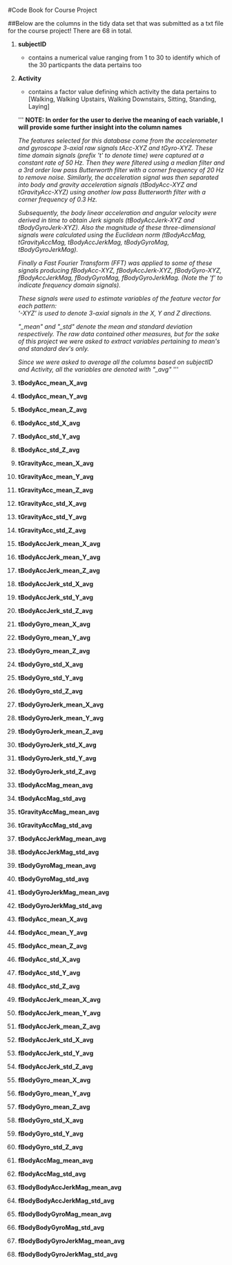 #Code Book for Course Project


##Below are the columns in the tidy data set that was submitted as a txt file for the course project! There are 68 in total.

1. **subjectID**
    * contains a numerical value ranging from 1 to 30 to identify which of the 30 particpants the data pertains too
2. **Activity**
    * contains a factor value defining which activity the data pertains to [Walking, Walking Upstairs, Walking Downstairs, Sitting, Standing, Laying]
   
   '''
   **NOTE: In order for the user to derive the meaning of each variable, I will provide some further insight into the column names**
   
   *The features selected for this database come from the accelerometer and gyroscope 3-axial raw signals tAcc-XYZ and tGyro-XYZ. These time domain signals (prefix 't' to denote time) were captured at a constant rate of 50 Hz. Then they were filtered using a median filter and a 3rd order low pass Butterworth filter with a corner frequency of 20 Hz to remove noise. Similarly, the acceleration signal was then separated into body and gravity acceleration signals (tBodyAcc-XYZ and tGravityAcc-XYZ) using another low pass Butterworth filter with a corner frequency of 0.3 Hz.* 
   
   *Subsequently, the body linear acceleration and angular velocity were derived in time to obtain Jerk signals (tBodyAccJerk-XYZ and tBodyGyroJerk-XYZ). Also the magnitude of these three-dimensional signals were calculated using the Euclidean norm (tBodyAccMag, tGravityAccMag, tBodyAccJerkMag, tBodyGyroMag, tBodyGyroJerkMag).*
   
   *Finally a Fast Fourier Transform (FFT) was applied to some of these signals producing fBodyAcc-XYZ, fBodyAccJerk-XYZ, fBodyGyro-XYZ, fBodyAccJerkMag, fBodyGyroMag, fBodyGyroJerkMag. (Note the 'f' to indicate frequency domain signals).*
   
   *These signals were used to estimate variables of the feature vector for each pattern:*  
   *'-XYZ' is used to denote 3-axial signals in the X, Y and Z directions.*
   
   *"_mean" and "_std" denote the mean and standard deviation respectively. The raw data contained other measures, but for the sake of this project we were asked to extract variables pertaining to mean's and standard dev's only.* 
   
   *Since we were asked to average all the columns based on subjectID and Activity, all the variables are denoted with "_avg"*
   '''
3. **tBodyAcc_mean_X_avg**
4. **tBodyAcc_mean_Y_avg**
5. **tBodyAcc_mean_Z_avg**
6. **tBodyAcc_std_X_avg**
7. **tBodyAcc_std_Y_avg**
8. **tBodyAcc_std_Z_avg**
9. **tGravityAcc_mean_X_avg**
10. **tGravityAcc_mean_Y_avg**
11. **tGravityAcc_mean_Z_avg**
12. **tGravityAcc_std_X_avg**
13. **tGravityAcc_std_Y_avg**
14. **tGravityAcc_std_Z_avg**
15. **tBodyAccJerk_mean_X_avg**
16. **tBodyAccJerk_mean_Y_avg**
17. **tBodyAccJerk_mean_Z_avg**
18. **tBodyAccJerk_std_X_avg**
19. **tBodyAccJerk_std_Y_avg**
20. **tBodyAccJerk_std_Z_avg**
21. **tBodyGyro_mean_X_avg**
22. **tBodyGyro_mean_Y_avg**
23. **tBodyGyro_mean_Z_avg**
24. **tBodyGyro_std_X_avg**
25. **tBodyGyro_std_Y_avg**
26. **tBodyGyro_std_Z_avg**
27. **tBodyGyroJerk_mean_X_avg**
28. **tBodyGyroJerk_mean_Y_avg**
29. **tBodyGyroJerk_mean_Z_avg**
30. **tBodyGyroJerk_std_X_avg**
31. **tBodyGyroJerk_std_Y_avg**
32. **tBodyGyroJerk_std_Z_avg**
33. **tBodyAccMag_mean_avg**
34. **tBodyAccMag_std_avg**
35. **tGravityAccMag_mean_avg**
36. **tGravityAccMag_std_avg**
37. **tBodyAccJerkMag_mean_avg**
38. **tBodyAccJerkMag_std_avg**
39. **tBodyGyroMag_mean_avg**
40. **tBodyGyroMag_std_avg**
41. **tBodyGyroJerkMag_mean_avg**
42. **tBodyGyroJerkMag_std_avg**
43. **fBodyAcc_mean_X_avg**
44. **fBodyAcc_mean_Y_avg**
45. **fBodyAcc_mean_Z_avg**
46. **fBodyAcc_std_X_avg**
47. **fBodyAcc_std_Y_avg**
48. **fBodyAcc_std_Z_avg**
49. **fBodyAccJerk_mean_X_avg**
50. **fBodyAccJerk_mean_Y_avg**
51. **fBodyAccJerk_mean_Z_avg**
52. **fBodyAccJerk_std_X_avg**
53. **fBodyAccJerk_std_Y_avg**
54. **fBodyAccJerk_std_Z_avg**
55. **fBodyGyro_mean_X_avg**
56. **fBodyGyro_mean_Y_avg**
57. **fBodyGyro_mean_Z_avg**
58. **fBodyGyro_std_X_avg**
59. **fBodyGyro_std_Y_avg**
60. **fBodyGyro_std_Z_avg**
61. **fBodyAccMag_mean_avg**
62. **fBodyAccMag_std_avg**
63. **fBodyBodyAccJerkMag_mean_avg**
64. **fBodyBodyAccJerkMag_std_avg**
65. **fBodyBodyGyroMag_mean_avg**
66. **fBodyBodyGyroMag_std_avg**
67. **fBodyBodyGyroJerkMag_mean_avg**
68. **fBodyBodyGyroJerkMag_std_avg**







